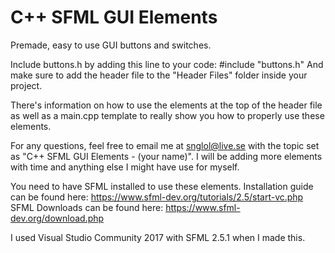 # C++ SFML GUI Elements
Premade, easy to use GUI buttons and switches.

Include buttons.h by adding this line to your code:
#include "buttons.h"
And make sure to add the header file to the "Header Files" folder inside your project.

There's information on how to use the elements at the top of the header file as well as a main.cpp template to really show you how to properly use these elements.

For any questions, feel free to email me at snglol@live.se with the topic set as "C++ SFML GUI Elements - (your name)".
I will be adding more elements with time and anything else I might have use for myself.

You need to have SFML installed to use these elements. 
Installation guide can be found here: https://www.sfml-dev.org/tutorials/2.5/start-vc.php 
SFML Downloads can be found here: https://www.sfml-dev.org/download.php 

I used Visual Studio Community 2017 with SFML 2.5.1 when I made this.

